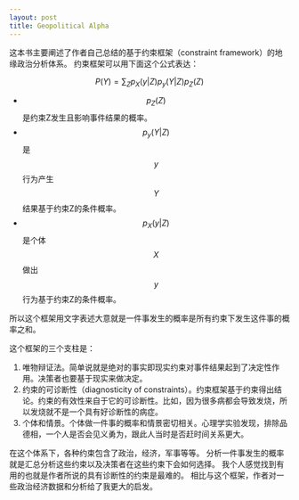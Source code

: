 ```yaml
---
layout: post
title: Geopolitical Alpha
---
```


<script src="https://cdn.mathjax.org/mathjax/latest/MathJax.js?config=TeX-AMS-MML_HTMLorMML" type="text/javascript"></script>

这本书主要阐述了作者自己总结的基于约束框架（constraint framework）的地缘政治分析体系。
约束框架可以用下面这个公式表达：

$$
P(Y) = \sum_Z p_X(y|Z) p_y(Y|Z) p_Z(Z)
$$

- $$p_Z(Z)$$是约束Z发生且影响事件结果的概率。
- $$p_y(Y|Z)$$是$$y$$行为产生$$Y$$结果基于约束Z的条件概率。
- $$p_X(y|Z)$$是个体$$X$$做出$$y$$行为基于约束Z的条件概率。

所以这个框架用文字表述大意就是一件事发生的概率是所有约束下发生这件事的概率之和。

这个框架的三个支柱是：

1. 唯物辩证法。简单说就是绝对的事实即现实约束对事件结果起到了决定性作用。决策者也要基于现实来做决定。
2. 约束的可诊断性（diagnosticity of constraints）。约束框架基于约束得出结论。约束的有效性来自于它的可诊断性。比如，因为很多病都会导致发烧，所以发烧就不是一个具有好诊断性的病症。
3. 个体和情景。个体做一件事的概率和情景密切相关。心理学实验发现，排除品德相，一个人是否会见义勇为，跟此人当时是否赶时间关系更大。

在这个体系下，各种约束包含了政治，经济，军事等等。
分析一件事发生的概率就是汇总分析这些约束以及决策者在这些约束下会如何选择。
我个人感觉找到有用的也就是作者所说的具有诊断性的约束是最难的。
相比与这个框架，作者对一些政治经济数据和分析给了我更大的启发。


